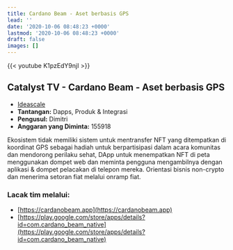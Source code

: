 ```yaml
---
title: Cardano Beam - Aset berbasis GPS
lead: ''
date: '2020-10-06 08:48:23 +0000'
lastmod: '2020-10-06 08:48:23 +0000'
draft: false
images: []
---
```


{{<  youtube K1pzEdY9njI >}}

## Catalyst TV - Cardano Beam - Aset berbasis GPS

- [Ideascale](https://cardano.ideascale.com/c/idea/418245)
- **Tantangan:** Dapps, Produk &amp; Integrasi
- **Pengusul:** Dimitri
- **Anggaran yang Diminta:** 155918

Ekosistem tidak memiliki sistem untuk mentransfer NFT yang ditempatkan di koordinat GPS sebagai hadiah untuk berpartisipasi dalam acara komunitas dan mendorong perilaku sehat, DApp untuk menempatkan NFT di peta menggunakan dompet web dan meminta pengguna mengambilnya dengan aplikasi &amp; dompet pelacakan di telepon mereka. Orientasi bisnis non-crypto dan menerima setoran fiat melalui onramp fiat.

### Lacak tim melalui:

- [https://cardanobeam.app](https://cardanobeam.app)
- [https://play.google.com/store/apps/details?id=com.cardano_beam_native](https://play.google.com/store/apps/details?id=com.cardano_beam_native)
